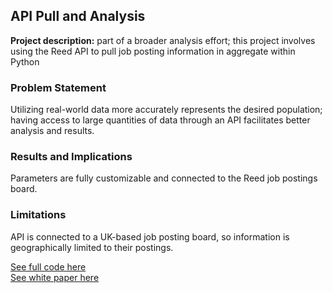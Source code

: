## API Pull and Analysis

**Project description:** part of a broader analysis effort; this project involves using the Reed API to pull job posting information in aggregate within Python

### Problem Statement

Utilizing real-world data more accurately represents the desired population; having access to large quantities of data through an API facilitates better analysis and results.

### Results and Implications

Parameters are fully customizable and connected to the Reed job postings board. 

### Limitations
API is connected to a UK-based job posting board, so information is geographically limited to their postings.  


[See full code here](https://github.com/aszimmer/aszimmer.github.io/blob/master/Project02/Project02.ipynb)    <br>
[See white paper here](https://github.com/aszimmer/aszimmer.github.io/blob/master/Project02/Project02.pdf)
